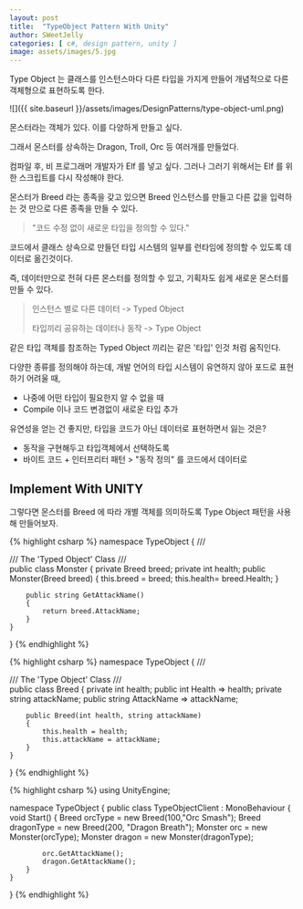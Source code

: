 ```yaml
---
layout: post
title:  "TypeObject Pattern With Unity"
author: SWeetJelly
categories: [ c#, design pattern, unity ]
image: assets/images/5.jpg
---
```


Type Object 는 클래스를 인스턴스마다 다른 타입을 가지게 만들어 개념적으로 다른 객체형으로 표현하도록 한다.

![]({{ site.baseurl }}/assets/images/DesignPatterns/type-object-uml.png)

몬스터라는 객체가 있다. 이를 다양하게 만들고 싶다.

그래서 몬스터를 상속하는 Dragon, Troll, Orc 등 여러개를 만들었다.

컴파일 후, 비 프로그래머 개발자가 Elf 를 넣고 싶다. 그러나 그러기 위해서는 Elf 를 위한 스크립트를 다시 작성해야 한다.

몬스터가 Breed 라는 종족을 갖고 있으면 Breed 인스턴스를 만들고 다른 값을 입력하는 것 만으로 다른 종족을 만들 수 있다.

> "코드 수정 없이 새로운 타입을 정의할 수 있다."

코드에서 클래스 상속으로 만들던 타입 시스템의 일부를 런타임에 정의할 수 있도록 데이터로 옮긴것이다.

즉, 데이터만으로 전혀 다른 몬스터를 정의할 수 있고, 기획자도 쉽게 새로운 몬스터를 만들 수 있다.

> 인스턴스 별로 다른 데이터 -> Typed Object
>
> 타입끼리 공유하는 데이터나 동작 -> Type Object

같은 타입 객체를 참조하는 Typed Object 끼리는 같은 '타입' 인것 처럼 움직인다.

다양한 종류를 정의해야 하는데, 개발 언어의 타입 시스템이 유연하지 않아 포드로 표현하기 어려울 때,

- 나중에 어떤 타입이 필요한지 알 수 없을 때
- Compile 이나 코드 변경없이 새로운 타입 추가

유연성을 얻는 건 좋지만, 타입을 코드가 아닌 데이터로 표현하면서 잃는 것은?

- 동작을 구현해두고 타입객체에서 선택하도록
- 바이트 코드 + 인터프리터 패턴 > "동작 정의" 를 코드에서 데이터로

## Implement With UNITY

그렇다면 몬스터를 Breed 에 따라 개별 객체를 의미하도록 Type Object 패턴을 사용해 만들어보자.

{% highlight csharp %}
namespace TypeObject
{
    /// <summary>
    /// The 'Typed Object' Class
    /// </summary>
    public class Monster
    {
        private Breed breed;
        private int health;
        public Monster(Breed breed)
        {
            this.breed = breed;
            this.health= breed.Health;
        }

        public string GetAttackName()
        {
            return breed.AttackName;
        }
    }
}
{% endhighlight %}

{% highlight csharp %}
namespace TypeObject
{
    /// <summary>
    /// The 'Type Object' Class
    /// </summary>
    public class Breed
    {
        private int health;
        public int Health => health;
        private string attackName;
        public string AttackName => attackName;

        public Breed(int health, string attackName)
        {
            this.health = health;
            this.attackName = attackName;
        }
    }
}
{% endhighlight %}

{% highlight csharp %}
using UnityEngine;

namespace TypeObject
{
    public class TypeObjectClient : MonoBehaviour
    {
        void Start()
        {
            Breed orcType = new Breed(100,"Orc Smash");
            Breed dragonType = new Breed(200, "Dragon Breath");
            Monster orc = new Monster(orcType);
            Monster dragon = new Monster(dragonType);

            orc.GetAttackName();
            dragon.GetAttackName();
        }
    }
}
{% endhighlight %}
